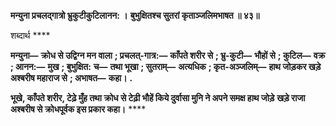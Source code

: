 **मन्युना प्रचलद्गात्रो भ्रुकुटीकुटिलानन: ।** **बुभुक्षितश्च सुतरां कृताञ्जलिमभाषत ॥ ४३॥** 

शब्दार्थ **** 

**मन्युना—** **क्रोध से उद्विग्न मन वाला** **; प्रचलत्-गात्र:—** **काँपते शरीर से** **; भ्रु-कुटी—** **भौहों से** **; कुटिल—** **वक्र** **; आनन:—** **मुख** **; बुभुक्षित:** **च—** **तथा भूखा** **; सुतराम्—** **अत्यधिक** **; कृत-अञ्जलिम्—** **हाथ जोड़कर खड़े अश्बरीष महाराज से** **; अभाषत—** **कहा।** **.** 

**भूखे, काँपते शरीर, टेढ़े मुँह तथा क्रोध से टेढ़ी भौहें किये दुर्वासा मुनि ने अपने समक्ष हाथ जोड़े** **खड़े राजा अश्बरीष से क्रोधपूर्वक इस प्रकार कहा।** **** 